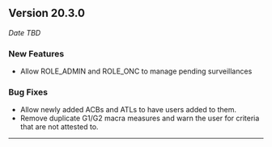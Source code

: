 
## Version 20.3.0
_Date TBD_

### New Features
* Allow ROLE_ADMIN and ROLE_ONC to manage pending surveillances

### Bug Fixes
* Allow newly added ACBs and ATLs to have users added to them.
* Remove duplicate G1/G2 macra measures and warn the user for criteria that are not attested to.

---
